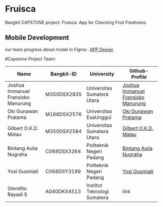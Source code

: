 # Fruisca
Bangkit CAPSTONE project:  Fruisca: App for Checking Fruit Freshness


## Mobile Development
our team progress about model in Figma : [APP Design](https://www.figma.com/proto/r6gF0wuWbW16WjdNtafEyo/Aplikasi-Fruisca_BA?type=design&node-id=17-25&scaling=scale-down&page-id=0%3A1&starting-point-node-id=17%3A25)

#Capstone Project Team:

| Name                              | Bangkit-ID   | University |    Github-Profile                        |
| --------------------------------- | ------------ |------------|------------------------------------- |
| Joshua Immanuel Fransisko Manurung| M350DSX2835  |Universitas Sumatera Utara| [Joshua Immanuel Fransisko Manurung](https://github.com/josh209062)      |
| Oki Gunawan Pratama               | M168DSX2576  |Universitas EsaUnggul |[Oki Gunawan Pratama](https://github.com/SvZero)                |
| Gilbert O.K.D. Malau              | M350DSX2584  |Universitas Sumatera Utara|[Gilbert O.K.D. Malau](https://github.com/Gilbert2036)               | 
| Bintang Aulia Nugraha             | C068DSX3264  |Politeknik Negeri Padang| [Bintang Aulia Nugraha](https://github.com/Bintangaulia9 )                 |
| Yosi Gusmiati                     | C068DSY3199  |Politeknik Negeri Padang|[Yosi Gusmiati](https://github.com/YosiGusmiati )                    |
| Glendito Rayadi S                 | A040DKX4513  |Institut Teknologi Sumatera|link                 |

